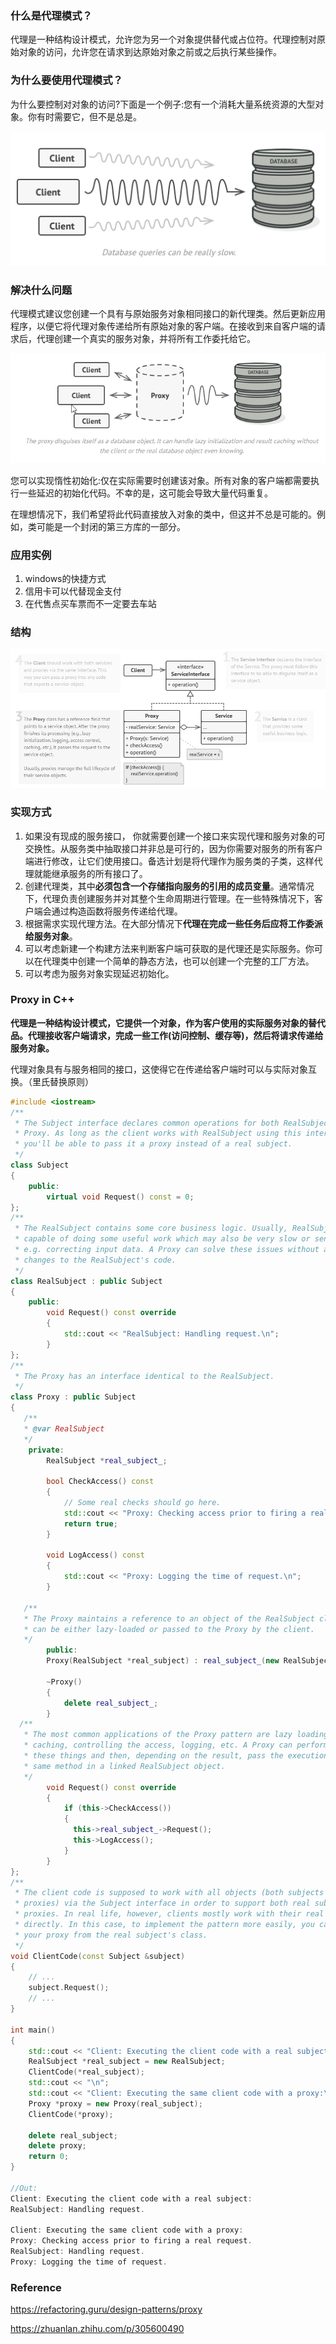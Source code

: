 ### 什么是代理模式？

代理是一种结构设计模式，允许您为另一个对象提供替代或占位符。代理控制对原始对象的访问，允许您在请求到达原始对象之前或之后执行某些操作。



### 为什么要使用代理模式？

为什么要控制对对象的访问?下面是一个例子:您有一个消耗大量系统资源的大型对象。你有时需要它，但不是总是。

![image-20210607145348311](../../img/image-20210607145348311.png)



### 解决什么问题

代理模式建议您创建一个具有与原始服务对象相同接口的新代理类。然后更新应用程序，以便它将代理对象传递给所有原始对象的客户端。在接收到来自客户端的请求后，代理创建一个真实的服务对象，并将所有工作委托给它。

![image-20210607153616381](../../img/image-20210607153616381.png)

您可以实现惰性初始化:仅在实际需要时创建该对象。所有对象的客户端都需要执行一些延迟的初始化代码。不幸的是，这可能会导致大量代码重复。

在理想情况下，我们希望将此代码直接放入对象的类中，但这并不总是可能的。例如，类可能是一个封闭的第三方库的一部分。



### 应用实例

1. windows的快捷方式
2. 信用卡可以代替现金支付
3. 在代售点买车票而不一定要去车站



### 结构

![image-20210607153718136](../../img/image-20210607153718136.png)



### 实现方式

1. 如果没有现成的服务接口， 你就需要创建一个接口来实现代理和服务对象的可交换性。从服务类中抽取接口并非总是可行的，因为你需要对服务的所有客户端进行修改，让它们使用接口。备选计划是将代理作为服务类的子类，这样代理就能继承服务的所有接口了。
2. 创建代理类，其中**必须包含一个存储指向服务的引用的成员变量**。通常情况下，代理负责创建服务并对其整个生命周期进行管理。在一些特殊情况下，客户端会通过构造函数将服务传递给代理。
3. 根据需求实现代理方法。在大部分情况下**代理在完成一些任务后应将工作委派给服务对象**。
4. 可以考虑新建一个构建方法来判断客户端可获取的是代理还是实际服务。你可以在代理类中创建一个简单的静态方法，也可以创建一个完整的工厂方法。
5. 可以考虑为服务对象实现延迟初始化。



### Proxy in C++

​		**代理是一种结构设计模式，它提供一个对象，作为客户使用的实际服务对象的替代品。代理接收客户端请求，完成一些工作(访问控制、缓存等)，然后将请求传递给服务对象。**

​		代理对象具有与服务相同的接口，这使得它在传递给客户端时可以与实际对象互换。（里氏替换原则）

```c++
#include <iostream>
/**
 * The Subject interface declares common operations for both RealSubject and the
 * Proxy. As long as the client works with RealSubject using this interface,
 * you'll be able to pass it a proxy instead of a real subject.
 */
class Subject 
{
	public:
  		virtual void Request() const = 0;
};
/**
 * The RealSubject contains some core business logic. Usually, RealSubjects are
 * capable of doing some useful work which may also be very slow or sensitive -
 * e.g. correcting input data. A Proxy can solve these issues without any
 * changes to the RealSubject's code.
 */
class RealSubject : public Subject 
{
	public:
  		void Request() const override 
        {
    		std::cout << "RealSubject: Handling request.\n";
  		}
};
/**
 * The Proxy has an interface identical to the RealSubject.
 */
class Proxy : public Subject 
{
   /**
   * @var RealSubject
   */
	private:
    	RealSubject *real_subject_;

     	bool CheckAccess() const 
        {
    		// Some real checks should go here.
    		std::cout << "Proxy: Checking access prior to firing a real request.\n";
    		return true;
  		}
    
        void LogAccess() const 
        {	
            std::cout << "Proxy: Logging the time of request.\n";
        }
    
   /**
   * The Proxy maintains a reference to an object of the RealSubject class. It
   * can be either lazy-loaded or passed to the Proxy by the client.
   */
 		public:
  		Proxy(RealSubject *real_subject) : real_subject_(new RealSubject(*real_subject)) {}

  		~Proxy() 
        {
    		delete real_subject_;
  		}
  /**
   * The most common applications of the Proxy pattern are lazy loading,
   * caching, controlling the access, logging, etc. A Proxy can perform one of
   * these things and then, depending on the result, pass the execution to the
   * same method in a linked RealSubject object.
   */
        void Request() const override 
        {
            if (this->CheckAccess()) 
            {
              this->real_subject_->Request();
              this->LogAccess();
            }
        }
};
/**
 * The client code is supposed to work with all objects (both subjects and
 * proxies) via the Subject interface in order to support both real subjects and
 * proxies. In real life, however, clients mostly work with their real subjects
 * directly. In this case, to implement the pattern more easily, you can extend
 * your proxy from the real subject's class.
 */
void ClientCode(const Subject &subject) 
{
  	// ...
  	subject.Request();
  	// ...
}

int main() 
{
    std::cout << "Client: Executing the client code with a real subject:\n";
    RealSubject *real_subject = new RealSubject;
    ClientCode(*real_subject);
    std::cout << "\n";
    std::cout << "Client: Executing the same client code with a proxy:\n";
    Proxy *proxy = new Proxy(real_subject);
    ClientCode(*proxy);

    delete real_subject;
    delete proxy;
    return 0;
}

//Out:
Client: Executing the client code with a real subject:
RealSubject: Handling request.

Client: Executing the same client code with a proxy:
Proxy: Checking access prior to firing a real request.
RealSubject: Handling request.
Proxy: Logging the time of request.
```



### **Reference**

https://refactoring.guru/design-patterns/proxy

https://zhuanlan.zhihu.com/p/305600490

